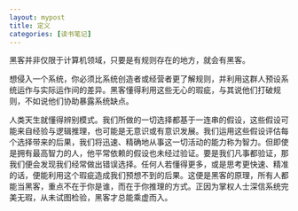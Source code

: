 ```yaml
---
layout: mypost
title: 定义
categories: [读书笔记]
---
```

黑客并非仅限于计算机领域，只要是有规则存在的地方，就会有黑客。

想侵入一个系统，你必须比系统创造者或经营者更了解规则，并利用这群人预设系统运作与实际运作间的差异。黑客懂得利用这些无心的瑕疵，与其说他们打破规则，不如说他们协助暴露系统缺点。

人类天生就懂得辨别模式。我们所做的一切选择都基于一连串的假设，这些假设可能来自经验与逻辑推理，也可能是无意识或有意识发展。我们运用这些假设评估每个选择带来的后果，我们将迅速、精确地从事这一切活动的能力称为智力。但即使是拥有最高智力的人，他平常依赖的假设也未经过验证。要是我们凡事都验证，那我们便会发现我们经常做出错误选择。任何人若懂得更多，或是思考更快速、精准的话，便能利用这个瑕疵造成我们预想不到的后果。这便是黑客的原理，所有人都能当黑客，重点不在于你是谁，而在于你推理的方式。正因为掌权人士深信系统完美无瑕，从未试图检验，黑客才总能乘虚而入。
